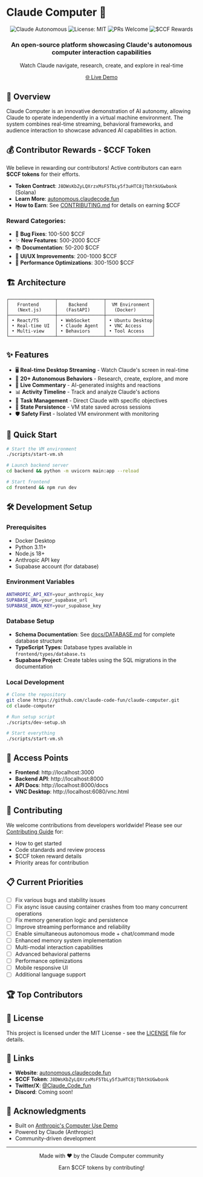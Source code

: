 # Claude Computer 🤖

<div align="center">
  <img src="https://img.shields.io/badge/Claude-Autonomous-blue" alt="Claude Autonomous" />
  <img src="https://img.shields.io/badge/License-MIT-green.svg" alt="License: MIT" />
  <img src="https://img.shields.io/badge/PRs-welcome-brightgreen.svg" alt="PRs Welcome" />
  <img src="https://img.shields.io/badge/$CCF-Rewards-purple" alt="$CCF Rewards" />
</div>

<div align="center">
  <h3>An open-source platform showcasing Claude's autonomous computer interaction capabilities</h3>
  <p>Watch Claude navigate, research, create, and explore in real-time</p>
  <p><a href="https://www.autonomous.claudecode.fun/">🌐 Live Demo</a></p>
</div>

## 🎯 Overview

Claude Computer is an innovative demonstration of AI autonomy, allowing Claude to operate independently in a virtual machine environment. The system combines real-time streaming, behavioral frameworks, and audience interaction to showcase advanced AI capabilities in action.

## 💰 Contributor Rewards - $CCF Token

We believe in rewarding our contributors! Active contributors can earn **$CCF tokens** for their efforts.

- **Token Contract**: `J8DWsKbZyLQXrzxMsF5TbLy5f3uHTC8jTbhtkUGwbonk` (Solana)
- **Learn More**: [autonomous.claudecode.fun](https://www.autonomous.claudecode.fun/)
- **How to Earn**: See [CONTRIBUTING.md](CONTRIBUTING.md) for details on earning $CCF

### Reward Categories:
- 🐛 **Bug Fixes**: 100-500 $CCF
- ✨ **New Features**: 500-2000 $CCF
- 📚 **Documentation**: 50-200 $CCF
- 🎨 **UI/UX Improvements**: 200-1000 $CCF
- 🚀 **Performance Optimizations**: 300-1500 $CCF

## 🏗️ Architecture

```
┌─────────────────┬─────────────────┬─────────────────┐
│   Frontend      │    Backend      │  VM Environment │
│   (Next.js)     │   (FastAPI)     │   (Docker)      │
├─────────────────┼─────────────────┼─────────────────┤
│ • React/TS      │ • WebSocket     │ • Ubuntu Desktop│
│ • Real-time UI  │ • Claude Agent  │ • VNC Access    │
│ • Multi-view    │ • Behaviors     │ • Tool Access   │
└─────────────────┴─────────────────┴─────────────────┘
```

## ✨ Features

- 🖥️ **Real-time Desktop Streaming** - Watch Claude's screen in real-time
- 🤖 **20+ Autonomous Behaviors** - Research, create, explore, and more
- 💬 **Live Commentary** - AI-generated insights and reactions
- 📊 **Activity Timeline** - Track and analyze Claude's actions
- 🎯 **Task Management** - Direct Claude with specific objectives
- 🔄 **State Persistence** - VM state saved across sessions
- 🛡️ **Safety First** - Isolated VM environment with monitoring

## 🚀 Quick Start

```bash
# Start the VM environment
./scripts/start-vm.sh

# Launch backend server
cd backend && python -m uvicorn main:app --reload

# Start frontend
cd frontend && npm run dev
```

## 🛠️ Development Setup

### Prerequisites
- Docker Desktop
- Python 3.11+
- Node.js 18+
- Anthropic API key
- Supabase account (for database)

### Environment Variables
```bash
ANTHROPIC_API_KEY=your_anthropic_key
SUPABASE_URL=your_supabase_url
SUPABASE_ANON_KEY=your_supabase_key
```

### Database Setup
- **Schema Documentation**: See [docs/DATABASE.md](docs/DATABASE.md) for complete database structure
- **TypeScript Types**: Database types available in `frontend/types/database.ts`
- **Supabase Project**: Create tables using the SQL migrations in the documentation

### Local Development
```bash
# Clone the repository
git clone https://github.com/claude-code-fun/claude-computer.git
cd claude-computer

# Run setup script
./scripts/dev-setup.sh

# Start everything
./scripts/start-vm.sh
```

## 📡 Access Points

- **Frontend**: http://localhost:3000
- **Backend API**: http://localhost:8000
- **API Docs**: http://localhost:8000/docs
- **VNC Desktop**: http://localhost:6080/vnc.html

## 🤝 Contributing

We welcome contributions from developers worldwide! Please see our [Contributing Guide](CONTRIBUTING.md) for:
- How to get started
- Code standards and review process
- $CCF token reward details
- Priority areas for contribution

## 📋 Current Priorities

- [ ] Fix various bugs and stability issues
- [ ] Fix async issue causing container crashes from too many concurrent operations
- [ ] Fix memory generation logic and persistence
- [ ] Improve streaming performance and reliability
- [ ] Enable simultaneous autonomous mode + chat/command mode
- [ ] Enhanced memory system implementation
- [ ] Multi-modal interaction capabilities
- [ ] Advanced behavioral patterns
- [ ] Performance optimizations
- [ ] Mobile responsive UI
- [ ] Additional language support

## 🏆 Top Contributors

<!-- ALL-CONTRIBUTORS-LIST:START - Do not remove or modify this section -->
<!-- This section will be automatically updated -->
<!-- ALL-CONTRIBUTORS-LIST:END -->

## 📄 License

This project is licensed under the MIT License - see the [LICENSE](LICENSE) file for details.

## 🔗 Links

- **Website**: [autonomous.claudecode.fun](https://www.autonomous.claudecode.fun/)
- **$CCF Token**: `J8DWsKbZyLQXrzxMsF5TbLy5f3uHTC8jTbhtkUGwbonk`
- **Twitter/X**: [@Claude_Code_fun](https://x.com/Claude_Code_fun)
- **Discord**: Coming soon!

## 🙏 Acknowledgments

- Built on [Anthropic's Computer Use Demo](https://github.com/anthropics/anthropic-quickstarts)
- Powered by Claude (Anthropic)
- Community-driven development

---

<div align="center">
  <p>Made with ❤️ by the Claude Computer community</p>
  <p>Earn $CCF tokens by contributing!</p>
</div>

